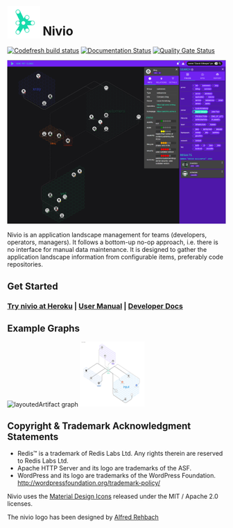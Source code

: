 # <img src="https://raw.githubusercontent.com/dedica-team/nivio/develop/src/main/resources/static/icons/svg/nivio.svg" width="75" height="75" alt="Logo" style="vertical-align: bottom" /> Nivio

[![Codefresh build status]( https://g.codefresh.io/api/badges/pipeline/bonndan_marketplace/bonndan%2Fnivio%2Fnivio?branch=master&key=eyJhbGciOiJIUzI1NiJ9.NWJlYTgxZWRhNzdkMDhhODRjODYxZmU2.88EHYpdcpUKruW-DV6OcNQJxl90u4b7dlUCsHlYSlww&type=cf-1)]( https://g.codefresh.io/pipelines/nivio/builds?repoOwner=bonndan&repoName=nivio&serviceName=bonndan%2Fnivio&filter=trigger:build~Build;branch:master;pipeline:5bea8282f75e1713cc9ed5ad~nivio)
[![Documentation Status](https://readthedocs.org/projects/nivio/badge/?version=master)](https://nivio.readthedocs.io/en/master/?badge=master)
[![Quality Gate Status](https://sonarcloud.io/api/project_badges/measure?project=dedica-team_nivio&metric=alert_status)](https://sonarcloud.io/dashboard?id=dedica-team_nivio)

 ![layoutedArtifact graph](https://raw.githubusercontent.com/dedica-team/nivio/develop/docs/gui.png)
 
Nivio is an application landscape management for teams (developers, operators, managers). It follows a bottom-up no-op 
approach, i.e. there is no interface for manual data maintenance. It is designed to gather the application landscape
information from configurable items, preferably code repositories.

## Get Started

### [Try nivio at Heroku](https://nivio-demo.herokuapp.com/) |  [User Manual](https://nivio.readthedocs.io/en/latest) | [Developer Docs](development.md)


## Example Graphs

<img src="https://raw.githubusercontent.com/dedica-team/nivio/develop/docs/graph.png" width="200" height="150" alt="layoutedArtifact graph"/>

<img src="https://raw.githubusercontent.com/dedica-team/nivio/develop/docs/inout.png" width="150" height="150" alt="layoutedArtifact graph"/>



## Copyright & Trademark Acknowledgment Statements

* Redis™ is a trademark of Redis Labs Ltd. Any rights therein are reserved to Redis Labs Ltd.
* Apache HTTP Server and its logo are trademarks of the ASF.
* WordPress and its logo are trademarks of the WordPress Foundation. http://wordpressfoundation.org/trademark-policy/

Nivio uses the [Material Design Icons](https://materialdesignicons.com/) released under the MIT / Apache 2.0 licenses.

The nivio logo has been designed by [Alfred Rehbach](https://alfredrehbach.de)
